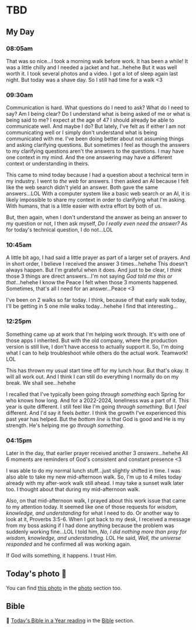 # TBD

## My Day

### 08:05am

That was so nice...I took a morning walk before work. It has been a while! It was a little chilly and I needed a jacket and hat...hehehe But it was well worth it. I took several photos and a video. I got a lot of sleep again last night. But today was a shave day. So I still had time for a walk <3

### 09:30am

Communication is hard. What questions do I need to ask? What do I need to say? Am I being clear? Do I understand what is being asked of me or what is being said to me? I expect at the age of 47 I should already be able to communicate well. And maybe I do? But lately, I've felt as if either I am not communicating well or I simply don't understand what is being communicated with me. I've been doing better about not assuming things and asking clarifying questions. But sometimes I feel as though the answers to my clarifying questions aren't the answers to the questions. I may have one context in my mind. And the one answering may have a different context or understanding in theirs.

This came to mind today because I had a question about a technical term in my industry. I went to *the web* for answers. I then asked an AI because I felt like the web search didn't yield an answer. Both gave the same answers...LOL With a computer system like a basic web search or an AI, it is likely impossible to share my context in order to clarifying what I'm asking. With humans, that is a little easier with extra effort by both of us.

But, then again, when I don't understand the answer as being an answer to my question or not, I then ask myself, *Do I really even need the answer?* As for today's technical question, I do not...LOL

### 10:45am

A little bit ago, I had said a little prayer as part of a larger set of prayers. And in short order, I believe I received the answer 3 times...hehehe This doesn't always happen. But I'm grateful when it does. And just to be clear, I *think* those 3 things are direct answers...I'm not saying *God told me this or that*...hehehe I know the Peace I felt when those 3 moments happened. Sometimes, that's all I need for an answer...Peace <3

I've been on 2 walks so far today. I think, because of that early walk today, I'll be getting in 5 one mile walks today...hehehe I find that interesting...

### 12:25pm

Something came up at work that I'm helping work through. It's with one of those apps I inherited. But with the old company, where the production version is still live, I don't have access to actually support it. So, I'm doing what I can to help troubleshoot while others do the actual work. Teamwork! LOL

This has thrown my usual start time off for my lunch hour. But that's okay. It will all work out. And I think I can still do everything I normally do on my break. We shall see...hehehe

I recalled that I've typically been going *through something* each Spring for who knows how long. And for a 2022-2024, loneliness was a part of it. This year is quite different. I still feel like I'm going *through something*. But I *feel* different. And I'd say it feels *better*. I think the growth I've experienced this past year has helped. But the *bottom line* is that God is good and He is my strength. He's helping me go *through something*.

### 04:15pm

Later in the day, that earlier prayer received another 3 *answers*...hehehe All 6 moments are reminders of God's consistent and constant presence <3

I was able to do my normal lunch stuff...just slightly shifted in time. I was also able to take my new mid-afternoon walk. So, I'm up to 4 miles today already with my after-work walk still ahead. I may take a sunset walk later too. I thought about that during my mid-afternoon walk.

Also, on that mid-afternoon walk, I prayed about this work issue that came to my attention today. It seemed like one of those requests for *wisdom, knowledge, and understanding* for what I need to do. Or another way to look at it, Proverbs 3:5-6. When I got back to my desk, I received a message from my boss asking if I had done anything because the problem was suddenly working fine...LOL I told him, *No, I did nothing more than pray for wisdom, knowledge, and understanding.* LOL He said, *Well, the universe responded* and he confirmed all was working again.

If God wills something, it happens. I trust Him.



## Today's photo 📸

<!--@include: @/photos/photo-a-day/2025/04/08.md{3,}-->

You can find [this photo](/photos/photo-a-day/2025/04/08) in the [photo](/photos/) section too.

## Bible

📖 [Today's Bible in a Year reading](/bible/plans/bible-in-a-year/04/08) in the [Bible](/bible/) section.